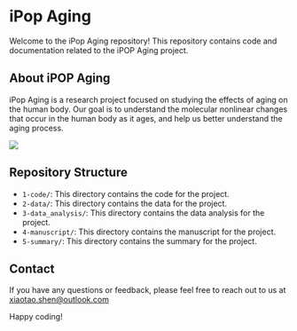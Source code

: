 # iPop Aging

Welcome to the iPop Aging repository! This repository contains code and documentation related to the iPOP Aging project. 

## About iPOP Aging

iPop Aging is a research project focused on studying the effects of aging on the human body. Our goal is to understand the molecular nonlinear changes that occur in the human body as it ages, and help us better understand the aging process.

![](/Figure1.jpg)

## Repository Structure

- `1-code/`: This directory contains the code for the project.
- `2-data/`: This directory contains the data for the project.
- `3-data_analysis/`: This directory contains the data analysis for the project.
- `4-manuscript/`: This directory contains the manuscript for the project.
- `5-summary/`: This directory contains the summary for the project.

## Contact

If you have any questions or feedback, please feel free to reach out to us at [xiaotao.shen@outlook.com](xiaotao.shen@outlook.com)

Happy coding!

